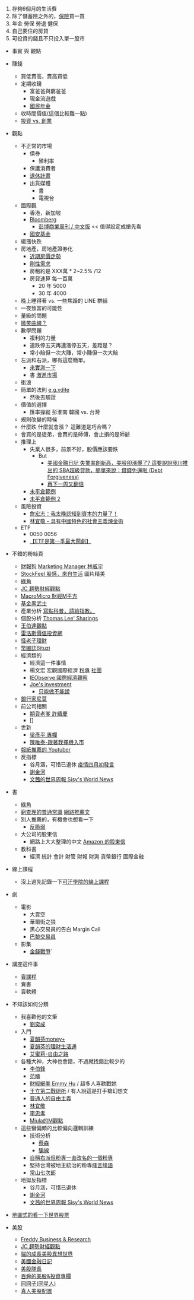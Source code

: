 1. 存夠6個月的生活費
2. 除了儲蓄險之外的，[保險](https://www.facebook.com/329896911051695/photos/a.358878471486872/510654386309279/?type=3&__xts__%5B0%5D=68.ARBuyMOo1kILUtABl2KfLzx67nHlTwqcSiJ6dwyP3JiNgTZKZceVqiCqYJLY4SF57zfBaaxd_bcwWGSlmHR0AqwVN06Nya4FAHimNRcpoq3mSZETahTWn1NkcQeVrjXDxwtSpZFqJP3Jjx6jub_fdk5IhZ11IuzpMAYRq1VlGfXzKmrlwj0jeW7sNj8sfUtauglPZlJHU6XymsMgH-guK8eTsuyXV1uogMkZ5lD-qM_PAIWaDcKaMwn6Z4BACWLwS7s-SRfPVMkaejSl1t2tKb3UNa_2QMnvQzSzeF2DQBtNz2R_dUVF63SuKvzGbfYt1S2AzjPRJKqdgspfVOtG81kc0y18T3FC6c5zHOQGf_O7x5hCCDC9qQ&__tn__=-R)買一買
3. 年金 勞保 勞退 健保
4. 自己要住的房貸
5. 可投資的錢且不只投入單一股市


- 事實 與 觀點
- 賺錢
    - 買低賣高，賣高買低
    - 定期收錢
        - 富爸爸與窮爸爸
        - 現金流遊戲
        - [國民年金](https://www.facebook.com/mohw.gov.tw/photos/a.484593545040402/1522567501242996/?type=3&__xts__%5B0%5D=68.ARAYl9IojS9uam2H6R1UrZpg4jdhnGT6BKsrtLIzvxQouPgN7iiclzugEUck98dNvCqeTMonVTAQrUeP1ACMDuG4MnojdJtcmfZxR-FSVUM5QLMlzELAM7uUSC1dWV-CkWyZZMvggZMCB02J5zNmk4h5RwiJ-6NKndgpGNTzNVrTJtP2lr81RTWwBJx4peOqJlrO8EVDizgsB1rCuVaa9DgGSsnBbAaxF5EAuwLq1pL-HyWiD-vZVMKkiIV9Vm-ZCOTNA4aJT01Je6-mWvjGBszej5BCQ77ydIPAzj_957VUi6_g15Pz5Bltz9IkrlQ3DCDz_kpBJ_03hyAsWfAkz2HYlA&__tn__=-R)
    - 收時間價值(這個比較難一點)
    - [投資 vs. 創業](https://www.facebook.com/mitterchiang/posts/10158307255228939)

- 觀點
    - 不正常的市場
        - 債券
            - 殖利率
        - 保護消費者
        - [退休計畫](https://www.facebook.com/libertarianguyguy/posts/2909422712430283)
        - 出貨媒體
            - 書
            - 電視台
    - 國際觀
        - 香港，新加坡
        - [Bloomberg](https://www.bloomberg.com/live/us)
            - [彭博商業周刊 / 中文版](https://www.facebook.com/bbwhk/) << 值得設定成搶先看
        - [國安基金](https://www.facebook.com/photo.php?fbid=10221773720547783&set=a.1820416905735&type=3)
    - 緩漲快跌
    - 房地產，房地產證券化
        - [近期房價走勢](https://www.facebook.com/joejoeyourmoney/photos/a.10150326769327276/10158407533842276/?type=3&__xts__%5B0%5D=68.ARC86xn_rMeAyKWZdV0vG6kPfXutH7KrpmOFDOG9jjKSBukwZNC0fcn_bCXjhz24tc7W-xIRglyTF0U23sj0w_MI4Uars9wrede7oUYBWXiICVNNeotfO26tNcqVKYyxLoq6ZOq1Vyjep0GraykDmYFU76g-XI6BbBWtJPftpGp6nHYahdylV084c53tfQ-RF0lfsOneH9Ayn1qXR7rFzVqy447ergopYnW2gqU52wqAlH2LGd4GCR88mVWm_jPboXKcVWOc-A6HWsniAsFciS0DX-L8U8mC2Ghsu4ebdRlO00IS899UktzjXjz0bhrG_vtNu-kBUjfy4NnAchDs&__tn__=-R)
        - [剛性需求](https://www.facebook.com/icheng.liu/posts/10220737721900257)
        - 房租約是 XXX萬 * 2~2.5% /12
        - 房貸速算 每一百萬
            - 20 年 5000
            - 30 年 4000
    - 晚上睡得著 vs. 一些焦躁的 LINE 群組
    - 一夜致富的可能性
    - 量級的問題
    - [微笑曲線？](https://www.facebook.com/photo.php?fbid=184342133022333&set=a.102253994564481&type=3&theater)
    - 數學問題
        - 複利的力量
        - 連跌停五天再連漲停五天，差距是？
        - 常小賠但一次大賺，常小賺但一次大賠
    - 左派和右派，哪有這麼簡單。
        - [來實測一下](https://www.idrlabs.com/cn/political-coordinates/test.php)
        - 書 [激進市場](https://www.facebook.com/joshu.wang1978/posts/10220937684565615)
    - 衝浪
    - 簡單的法則 [e.g.xdite](https://www.facebook.com/xdite/posts/10158290873003552)
        - 然後去驗證
    - 價值的選擇
        - 匯率操縱 彭淮南 韓國 vs. 台灣
    - 規則改變的時候
    - 什麼跌 什麼就會漲？ 這難道是巧合嗎？
    - 會買的是徒弟，會賣的是師傅，會止損的是師爺
    - 推理上
        - 失業人很多，前景不好，股價應該要跌
            - But
                - [美國金融日記 失業率創新高，美股卻漲爆了? 這要說說我川推出的 SBA超級貸款，簡單來說：借錢免還啦 (Debt Forgiveness)](https://www.facebook.com/FinanceAndGoodSociety/photos/a.124599779028767/151987456289999/?type=3&__xts__%5B0%5D=68.ARCRdoOqwEidmBQ8W2hK-LYQIj-8S6hz_40CNF0jwda_kukx4rd87xOP9vE7dwI6mLyWPIQxRRyS3hf_FvCjwvG6JviEbdB_Q7Uepj2X3R5JzldCr510BaFPdOD-Jd8izV0u0WyYyBJw6n0bHrSvGm519LY5Vyv7vNLENzF5xpekRWmhJeZBwDjWoClcFf1b9zm3MHzXgbUqe_d6JQi32tMWvm7UTBpay0qyxm5XkZntbgstdQ6oXL-5xT3ksCwyfrvIjS_1X8-1c_T6pTrxIJWF9TSCNH3Co1744BAxyfOocGz1hus5-dmjtGUP-WRZYlpzpK3tp0TJX62m3DsRd7c&__tn__=-R)
                - [再下一周又翻倍](https://www.facebook.com/wzagdrz/videos/2520469344936314/)
        - [未平倉範例](https://www.stockpro.tw/2019/10/option-indicator-1.html)
        - [未平倉範例 2](https://www.facebook.com/huangdazo/photos/a.1392248191006168/2713007192263588/?type=3&__xts__%5B0%5D=68.ARDlx2MdwsZV5b4_jfi0t1dbyjalbOHOZzSaD70N0D_r92WFf3Ebf5Tf1-cTuPSdzG8DGuDnAYwSbEm6JAaZF7UFNhjcFvv1FD0jYtyNfsLVGlhWOWe8EzngDr8QCVJQ8uZP42Gaz5R9f3KOAPn7ANA5_2zMCDpiCobosArmE2akEkreetcLL3gq700iERlUMXPSURi0-F3en85nyEjNVqeIM6DuRnDUUCzlw0_8ACnRSU71RWck40TeHFnccMJ36zqgFuBjYrmuqSyqqJtVEaf4AhLBwvvEbhpA5hElUCB0ckF0CFgAKvCS6CqBqe6D8tfo8iXoiu3C0vti8rme6wcrOySy4acy40ZDHsIh9D91FPjJaO3pudIo-W8&__tn__=-R)
    - 風險投資
        - [詹宏志：我太晚認知到資本的力量了！](https://www.inside.com.tw/article/13190-pchome-pk-shopee-2)
        - [林宜敬 - 具有中國特色的社會主義煉金術](https://www.facebook.com/yijing1/posts/10157551818639495)
    - ETF
        - 0050 0056
        - [【ETF是第一季最大鬧劇】](https://www.facebook.com/mnAsia1/posts/10157886539355482)
    

- 不錯的粉絲頁
    - [財報狗](https://www.facebook.com/statementdog/) [Marketing Manager 林威宇](https://www.facebook.com/uyiewnil)
    - [StockFeel 股感，來自生活](https://www.facebook.com/StockFeel.page/) 圖片精美
    - [綠角](https://www.facebook.com/GreenHornFans/posts/2408725559157188?__xts__%5B0%5D=68.ARByrfp-ta01ERHZMiT2MoVb-Busx82t7NvZvLWasOgGE-HYNyiajBFntJzdIh-YsBU22w6opgsRM5H-_khjUskKyWkZmueABY6n7fVFKmeqEoTXmzBNgtMFAbuZXtrL5qnRUydihc149Z1mREsbT-GVgpZIzG60s7e2JT_J3stn-DjkDQ-HiHIa23cTDWMQ5H41tCyyrQKGUQpaC6Ck86VDhPJIKb5cAhwE0pdBM2OTZMKNeuaSdDOyVGNThndWlAW6CSXzPy_0lnGNl4vmP-s8-crfTiAkalQTe0FLpqBjrBCsPDCqvHJe8T4f2S3Wckjg5FAhyEbYLrgvJVdGpD3B6A&__tn__=-R)
    - [JC 趨勢財經觀點](https://www.facebook.com/JustinInvesting/posts/2692820447495975?__xts__%5B0%5D=68.ARAvdw1M1S6mZG1litAolyvbDZcCXLQYwsvPkPfKaCRD7UQ6LE2B5xe3XnOoeVXZE6sEQGdA0fb2GseI7ZhwrrxzVnOw_wF32di0n-XPS0N-RyNDnk1IU-KWwBT0zrYdMAIkkOQGvv_UjfYuVLvr3Xf8iKjEdB-fvBGj_7yishPdRYXQP-Q3JaD8b-KN8Q7wMeOLQuBrWjJDsRO2DWvcfZXkVIzzB_Gu5hurd8XuAgwlc24oJ_UcT1KJ-i3wcdxc5C6GhoBRPUjAwQMve6wMRe9NgldFDGzGFFr3HSwBzwfCJqAparcHncinDq1xVMlFQdrHCEMfYefgBv_tSP7GwJ7zNtdM5ZtEquwLuudO2xBNc-iQBsM&__tn__=-R)
    - [MacroMicro 財經M平方](https://www.facebook.com/macromicro.me/)
    - [基金黑武士](https://www.facebook.com/fundblacksamurai/photos/a.1036482816368765/3521359891214366/?type=3&theater)
    - 產業分析 [寫點科普，請給指教。](https://www.facebook.com/kopuchat/)
    - 個股分析 [Thomas Lee' Sharings](https://www.facebook.com/kopuchat/)
    - [王伯達觀點](https://www.facebook.com/potawang/)
    - [雷浩斯價值投資網](https://www.facebook.com/redhousei/)
    - [怪老子理財](https://www.facebook.com/masterhsiao/)
    - [幣圖誌Bituzi](https://www.facebook.com/bituzi/)
    - 經濟類的
        - 經濟這一件事情
        - 楊文宏‎ 宏觀國際經濟  [粉專](https://www.facebook.com/MacroEconomicAndGeopolitical/)  [社團](https://www.facebook.com/groups/147293452597272/?ref=group_header)
        - [IEObserve 國際經濟觀察](https://www.facebook.com/intleconobserve/)
        - [Joe's investment](https://www.facebook.com/joejoeyourmoney/)
            - [只能做不能說](https://www.facebook.com/joejoeyourmoney/posts/10157238784927276?__xts__%5B0%5D=68.ARDSBqYVgAJIl-FhymPaazpb3-_mdjtIvYtVBb_6lNaZOSKoeHQ9TTDwM8oKIY-8tRjQyWjZjLyqZKCFAkV4g_AkIPI3NU5hETSRtPYuU7kRlLokALOm9Rw-yaU_qUuLv5dU44vD26jmJLBNs8vBZtSP8piQHvlY28V0hykOdsLDdO61WRntEzUk-n3K9PrrQl7TzI4BuO7ZXcrraLSIYJrv7eGEua--LnHO8EgLWPNVmhLQ1irR1uAlWZuL9u4GgJ5IMiERav3KEB1A77CIjhLNS8fUtNU9y1QCBeY9G8PwIZvPuVwg_1bFTs2tai_TELb8L2S-mNvMEPnY&__tn__=-R)
    - [銀行家尼莫](https://www.facebook.com/bankernemo/posts/1497461480427590?__xts__%5B0%5D=68.ARBsY51gy-aqXEW9gs_y1Mq1mdxrMJ8iIXRoCOZfZfUg8rnARwh_utUR_x4li_notPuBVJ9b1Cwmj1EYejpTiOmJXURkPX8BDahleWnBvC8QX22KmmbkShx-QiU9vWCNDlxZjS5Wdb3cobJsEp2QnvgCXziZF1w6OewmwT9MGT-sEGbpefPVWJXuEI5eY3GOERsQqA7qlelw0ylX0MF5aZ-9fRMHBq8BiVPh4C6VptqXbGNSkiatIViPERVqDaju7jGfe-9q0EDgzJ3Nk2cLfhboqGVRL8Nj1XHoUVqT_koMAU-GT28VqUlk9gmiYlZ1-93frv2qU14oscEWyQ1NqrqOPg&__tn__=-R)
    - 前公司相關
        - [期貨老爹 許績慶](https://www.facebook.com/futuresdaddy)
        - []
    - 世新
        - [梁彥平 專欄](https://money.udn.com/author/articles/119)
        - [陳唯泰-跟著我擇機入市](https://www.facebook.com/ted24888/)
    - [報紙推薦的 Youtuber](https://money.udn.com/money/story/7794/4289421?fbclid=IwAR2FoA_dv5cGd2lgzF7XphJS9GXT_ojtsSSsvk29_ZqVxNw0UNKD88wVCII)
    - 反指標
        - 谷月涵，可惜已退休 [疫情四月初發言](https://ec.ltn.com.tw/article/breakingnews/3126989)
        - [謝金河]()
        - [文茜的世界周報 Sisy's World News](https://www.facebook.com/SisyWorldNews/videos/330652910880203/)
- 書
    - [綠角](https://search.books.com.tw/search/query/key/%E7%B6%A0%E8%A7%92/cat/all/adv_author/1)
    - [窮查理的普通常識](https://www.books.com.tw/products/0010817729)  [網路推薦文](https://medium.com/unorthodox-paranoid/reading-poor-charlies-almanack-289a341b39fa)
    - 別人推薦的，有機會也想看一下
        - [反脆弱](https://valuepartnersblog.com/2019/01/22/%e8%ae%80%e6%9b%b8%e5%bf%83%e5%be%97-%e5%8f%8d%e8%84%86%e5%bc%b1-%e5%be%9e%e6%b3%a2%e5%8b%95%e4%b8%ad%e7%8d%b2%e7%9b%8a/)
    - 大公司的股東信
        - 網路上大大整理的中文 [Amazon 的股東信](https://medium.com/growing-vision/amazon-shareholder-letters-12833abcf37a)
    - 教科書
        - 經濟 統計 會計 財管 財報 財測 貨幣銀行 國際金融

- 線上課程
    - 沒上過先記錄一下[可汗學院的線上課程](https://www.khanacademy.org/economics-finance-domain/core-finance)

- 劇
    - 電影
        - 大賣空
        - 華爾街之狼
        - 黑心交易員的告白 Margin Call
        - [巴黎交易員](https://www.catchplay.com/tw/ed-says-article-1346-pd15tsar)
    - 影集
        - [金錢戰爭](https://www.facebook.com/Seraphthought/photos/a.760806657273947/3074320049255918/?type=3&__xts__%5B0%5D=68.ARCSXUnLpmhRXv9h2x-a5XSLiVzPWAfLRjcTXcSCtSdoUlEL6yHJFCi6qvN8Zz_cgS4ReQg5CoKrvlJotJ_d8bnD5dizTGwA09Z3j-tSsBH72HIiW91gTGF3Z50YlcVsQwJ-NRijRQA3pAWx2n9ju3qdGgj4uzCInpksuo_DFlTeayxphqx6JOUdS_qNT9mORPVZxzBZ4QjOItoINOEk_D6qLQNLyBJpk3TxA94UPe3wR5MDjP29YV0gZ6mBY_Gs4k3J1WYnNO3xKp61of0Ph-h4APP-Qkz0hwipiD3Z2DHZUE9CCdAZpzQZzjWoF-Xwi9jzisKa21PGDpqkv32Du2eozcGhJ6sn0AqXB8kQwugWLyEtquylnhs&__tn__=-R)`

- 講座這件事
    - [賣課程](https://www.facebook.com/NobleYenFansClub/posts/3525953050811997?__xts__%5B0%5D=68.ARDJvMN9kvEctoevPK4wgB0EwTTbtjEN6qC8hyp-mByyRKCsSjSEJ_iEgbSxM4ax9ihnOa5NaMwPVR_1zPvHemv4W31VuDlSumiSNNEm0EcbjctG0Ony-GrXNXsLMFmyXHopzywNdwnnLXQW5jpWUcm0IlXTVNLOpsG3vO861p3kKHqkF0Cy2TGJvcKzuhEOeliCjuswpWstwIqhqCuPSuB8O6bqL8v9DNKqDWIIw27mjgWV9U6putceBHmhq08kfQDF1oo3OjIBVBmgX6GrrD4Bc4Z3G_WAg1Phfh7Ma5D3NwHaUBKV7TjWNtQ9k-X2Gs8M5AiixTJzO2uzQZ-gSw&__tn__=-R)
    - 賣書
    - 賣軟體


- 不知該如何分類
    - 我喜歡他的文筆
        - [劉奕成](https://www.facebook.com/icheng.liu)
    - 入門
        - [夏韻芬money+](https://www.facebook.com/%E5%A4%8F%E9%9F%BB%E8%8A%ACmoney-349400099530/)
        - [夏韻芬的理財生活通](https://www.facebook.com/20070101money/)
        - [艾蜜莉-自由之路](https://www.facebook.com/emily0806/)
    - 各種大神，大神也會錯，不過就找錯比較少的
        - [李伯鋒](https://www.facebook.com/buffettism)
        - [范疇](https://www.facebook.com/taibeijing)
        - [財經網美 Emmy Hu](https://www.facebook.com/emmy.hu) / 超多人喜歡戰她
        - [王立第二戰研所](https://www.facebook.com/eoiss.blog/) / 有人說這是打手槍幻想文
        - [普通人的自由主義](https://www.facebook.com/freemarketfreepeople/)
        - [林宜敬](https://www.facebook.com/yijing1/posts/10157497072094495)
        - [李忠孝](https://www.facebook.com/SmartLCH/)
        - [Miula的M觀點](https://www.facebook.com/miulaperspective/)
    - 這些蠻偏頗的比較偏向邏輯訓練
        - 技術分析 
            - [蔡森](https://www.facebook.com/ts88888)
            - [騙線](https://www.facebook.com/wzagdrz/)
        - [自稱右派但粉專一直改名的一個粉專](https://www.facebook.com/%E5%B7%B4%E6%96%AF%E5%A4%8F%E7%9A%84%E8%A0%9F%E7%87%AD%E5%B7%A5%E5%9D%8A-329896911051695/)
        - 堅持台灣被地主統治的粉專[峰言峰語](https://www.facebook.com/mapleduh0703/)
        - [常山七次郎](https://www.facebook.com/ss7bl/)
    - 地獄反指標
        - 谷月涵，可惜已退休
        - [謝金河](https://www.facebook.com/profile.php?id=100002304327218)
        - [文茜的世界周報 Sisy's World News](https://www.facebook.com/SisyWorldNews/videos/330652910880203/)
        
- [地圖式的看一下世界股票](https://finviz.com/map.ashx?t=geo)
- 美股
    - [Freddy Business & Research](https://www.facebook.com/FreddyBizAndRsch/)
    - [JC 趨勢財經觀點](https://www.facebook.com/JustinInvesting/posts/2655795991198421?__xts__%5B0%5D=68.ARCCmqVz7F51pof4GyiZavGSifKanQ6mCRIS64viGvN1M50A-QwDOPCUcxF1RmlpkFmaqf1FsFFyCwkux8LLuldXvh0pWIy7j4DHf_MLo5e9HALLlq6oljWPla0cueXoHenNkrnO9XEAXt__AZYoH0vLcpKSnMFkbo3zsxt3M9il16bo3mpqupzhUuQY1ePDYudm_DZG8APpg0ubIEGi7RPcRBitH3caWAvTMLrUg6KCFU8ZBwp6h3YtastQwacwLYPbMlt-wY91220l49xHp0oZpJr4mGoBdX9-L3_YGF7MTSKzwE03nDZM_MPCbPElif_y41_gGY7Yak0o_wp1QIBmow&__tn__=-R)
    - [貓的成長美股異想世界](https://www.facebook.com/CatonGrowthStocks/)
    - [美國金融日記](https://www.facebook.com/FinanceAndGoodSociety/)
    - [美股隊長](https://www.facebook.com/usstockcap/photos/a.293479554193743/1185063261702030/?type=3&__xts__%5B0%5D=68.ARCig5i1AvW8ZZMonKYgRNyTGCZE1EpGLBLRgDot3UNbT4tURSJiEdZTG9d1QNYWtfNQec3QaSjqkIL5sTb2KrL0tTsICmOt5_Ukyb-4SUPhnpO1lD53_ITnbRGie8YxxiDL7IsP7Vcw69wf77suOpow3VfyZVvozcNL-_HF3rXU1-VODdsZIJmhYiwum1Mhn4vxXo-siNWa19VHwtDo-FapGPqCCIL1aIDcbOi8p6ivDeQCJPDbz4SXJjFRKM5YrG70NKXMK0G1sxVVv-9WK-hgINjEjtKI-grZBtsQmVDMu33IogTbGpomfJGculbljcGGtMrHZ4m4ftrYt-VJ-gDXb_Amr3umA08wOMPS8KV-QU1QfpOGjcre&__tn__=-R)
    - [百舜的美股&投資專欄](https://www.facebook.com/Seraphthought/posts/3099569673397622?__xts__%5B0%5D=68.ARD0tinqOvQJ-PWDC2i3aUH5KcTkwirfynSTHZr13V6FdlrjKXlQjnSDWyfglizdAfvfpvmjIDN0S5Ze73v4BCRulUuCGTj13vhyoAvKWPCKDoU57gHcSBx9umhnQmyhZ5z-RdrAwsP_yF3uZ5gdLUN9lQkkGkf_Y9B-GmjTQXg6twAc5fpn5qoR7dpgj3zuP6IJaJwKpWiIlNy4qjAULeUeHj2qmke3Hcd9bRMzu0h4gCU4x6iNwH8Q5fCGbJVSwaNW15G7BQcPGFdM-HqEut7eCSE6C6EBtxXD-o5omXmJS3wGlC47Szd2zXtErR7QqiPekuqi91usp0hc5veeaeq3G1qPJBE28uRg5R1ClVT6AQUg1ds&__tn__=-R)
    - [冏冏子(冏星人)](https://www.facebook.com/shintaroReview/photos/a.194699507351581/1505302442957941/?type=3&__xts__%5B0%5D=68.ARDKrwrc9sWJTo5tozkXRpRaEL0YcpcW3znTfCqE2HZVyDjQpRREta1TbAkrcKXF-aJYLoTMf7p82UzqGc0VRAfuI3VrzCr57JZ9po-XaP2mPHcBz8RrhOsSxa0saonU85YZ-BZzF_RLUTE57slrtkdjmPimcfR-eOuo5cq-X_oAEFThqpB8Zf-gCn0_-WRS2Ej0bZYLyccqU3sxWOJcOvkft77dmzWvuYfXYbz5e__oRIYrheuu5yRWPyhPYCxUfbEi4Wk9zlSN3TkQxWCXtRCUQ06U0-KAy88YoRMQilBd0bOC8vTrVhv2kGauAYKye_C9CtDDlkw9iD6WQgBmGuTDbHfwfXAmVy1iGIuOdeNtJ0zL5qh8nw&__tn__=-R)
    - [真人美股配置](https://www.facebook.com/jacky.hsueh.52/posts/3101186613267618)
